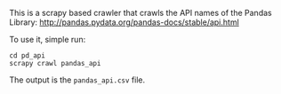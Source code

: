 This is a scrapy based crawler that crawls the API names of the Pandas Library: http://pandas.pydata.org/pandas-docs/stable/api.html

To use it, simple run: 
```
cd pd_api
scrapy crawl pandas_api
```

The output is the `pandas_api.csv` file. 